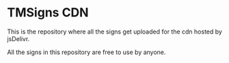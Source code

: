 
# TMSigns CDN

This is the repository where all the signs get uploaded for the cdn hosted by jsDelivr.

All the signs in this repository are free to use by anyone.
